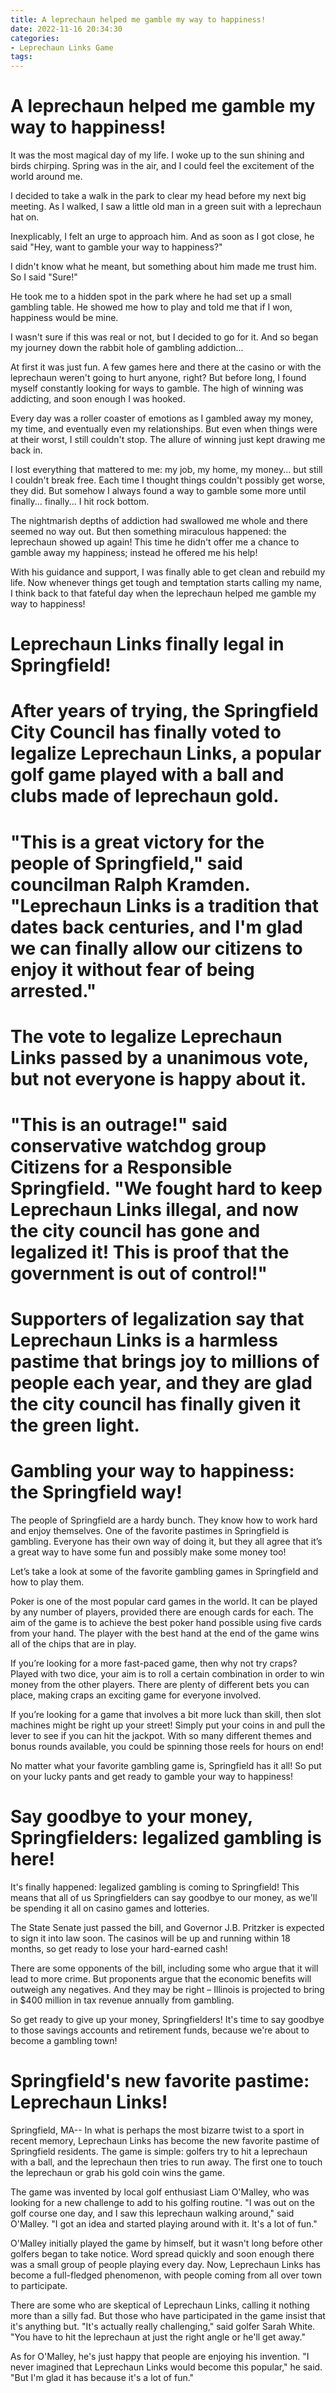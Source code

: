 ```yaml
---
title: A leprechaun helped me gamble my way to happiness!
date: 2022-11-16 20:34:30
categories:
- Leprechaun Links Game
tags:
---
```



#  A leprechaun helped me gamble my way to happiness!

It was the most magical day of my life. I woke up to the sun shining and birds chirping. Spring was in the air, and I could feel the excitement of the world around me.

I decided to take a walk in the park to clear my head before my next big meeting. As I walked, I saw a little old man in a green suit with a leprechaun hat on.

Inexplicably, I felt an urge to approach him. And as soon as I got close, he said "Hey, want to gamble your way to happiness?"

I didn't know what he meant, but something about him made me trust him. So I said "Sure!"

He took me to a hidden spot in the park where he had set up a small gambling table. He showed me how to play and told me that if I won, happiness would be mine.

I wasn't sure if this was real or not, but I decided to go for it. And so began my journey down the rabbit hole of gambling addiction...


At first it was just fun. A few games here and there at the casino or with the leprechaun weren't going to hurt anyone, right? But before long, I found myself constantly looking for ways to gamble. The high of winning was addicting, and soon enough I was hooked.

Every day was a roller coaster of emotions as I gambled away my money, my time, and eventually even my relationships. But even when things were at their worst, I still couldn't stop. The allure of winning just kept drawing me back in.

I lost everything that mattered to me: my job, my home, my money... but still I couldn't break free. Each time I thought things couldn't possibly get worse, they did. But somehow I always found a way to gamble some more until finally... finally... I hit rock bottom.


The nightmarish depths of addiction had swallowed me whole and there seemed no way out. But then something miraculous happened: the leprechaun showed up again! This time he didn't offer me a chance to gamble away my happiness; instead he offered me his help!

With his guidance and support, I was finally able to get clean and rebuild my life. Now whenever things get tough and temptation starts calling my name, I think back to that fateful day when the leprechaun helped me gamble my way to happiness!

#  Leprechaun Links finally legal in Springfield!

# After years of trying, the Springfield City Council has finally voted to legalize Leprechaun Links, a popular golf game played with a ball and clubs made of leprechaun gold.

# "This is a great victory for the people of Springfield," said councilman Ralph Kramden. "Leprechaun Links is a tradition that dates back centuries, and I'm glad we can finally allow our citizens to enjoy it without fear of being arrested."

# The vote to legalize Leprechaun Links passed by a unanimous vote, but not everyone is happy about it.

# "This is an outrage!" said conservative watchdog group Citizens for a Responsible Springfield. "We fought hard to keep Leprechaun Links illegal, and now the city council has gone and legalized it! This is proof that the government is out of control!"

# Supporters of legalization say that Leprechaun Links is a harmless pastime that brings joy to millions of people each year, and they are glad the city council has finally given it the green light.

#  Gambling your way to happiness: the Springfield way!

The people of Springfield are a hardy bunch. They know how to work hard and enjoy themselves. One of the favorite pastimes in Springfield is gambling. Everyone has their own way of doing it, but they all agree that it’s a great way to have some fun and possibly make some money too!

Let’s take a look at some of the favorite gambling games in Springfield and how to play them.

 Poker is one of the most popular card games in the world. It can be played by any number of players, provided there are enough cards for each. The aim of the game is to achieve the best poker hand possible using five cards from your hand. The player with the best hand at the end of the game wins all of the chips that are in play.

If you’re looking for a more fast-paced game, then why not try craps? Played with two dice, your aim is to roll a certain combination in order to win money from the other players. There are plenty of different bets you can place, making craps an exciting game for everyone involved.

If you’re looking for a game that involves a bit more luck than skill, then slot machines might be right up your street! Simply put your coins in and pull the lever to see if you can hit the jackpot. With so many different themes and bonus rounds available, you could be spinning those reels for hours on end!

No matter what your favorite gambling game is, Springfield has it all! So put on your lucky pants and get ready to gamble your way to happiness!

#  Say goodbye to your money, Springfielders: legalized gambling is here!

It's finally happened: legalized gambling is coming to Springfield! This means that all of us Springfielders can say goodbye to our money, as we'll be spending it all on casino games and lotteries.

The State Senate just passed the bill, and Governor J.B. Pritzker is expected to sign it into law soon. The casinos will be up and running within 18 months, so get ready to lose your hard-earned cash!

There are some opponents of the bill, including some who argue that it will lead to more crime. But proponents argue that the economic benefits will outweigh any negatives. And they may be right – Illinois is projected to bring in $400 million in tax revenue annually from gambling.

So get ready to give up your money, Springfielders! It's time to say goodbye to those savings accounts and retirement funds, because we're about to become a gambling town!

#  Springfield's new favorite pastime: Leprechaun Links!

Springfield, MA-- In what is perhaps the most bizarre twist to a sport in recent memory, Leprechaun Links has become the new favorite pastime of Springfield residents. The game is simple: golfers try to hit a leprechaun with a ball, and the leprechaun then tries to run away. The first one to touch the leprechaun or grab his gold coin wins the game.

The game was invented by local golf enthusiast Liam O'Malley, who was looking for a new challenge to add to his golfing routine. "I was out on the golf course one day, and I saw this leprechaun walking around," said O'Malley. "I got an idea and started playing around with it. It's a lot of fun."

O'Malley initially played the game by himself, but it wasn't long before other golfers began to take notice. Word spread quickly and soon enough there was a small group of people playing every day. Now, Leprechaun Links has become a full-fledged phenomenon, with people coming from all over town to participate.

There are some who are skeptical of Leprechaun Links, calling it nothing more than a silly fad. But those who have participated in the game insist that it's anything but. "It's actually really challenging," said golfer Sarah White. "You have to hit the leprechaun at just the right angle or he'll get away."

As for O'Malley, he's just happy that people are enjoying his invention. "I never imagined that Leprechaun Links would become this popular," he said. "But I'm glad it has because it's a lot of fun."